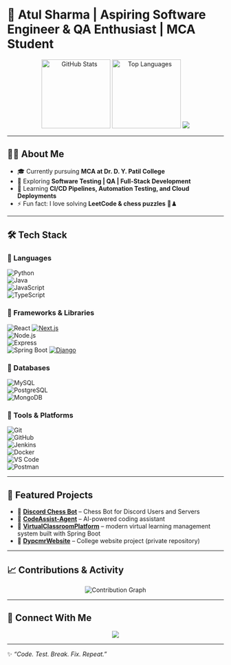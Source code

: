 # 🚀 Atul Sharma | Aspiring Software Engineer & QA Enthusiast | MCA Student  

<p align="center">
  <img src="https://github-readme-stats.vercel.app/api?username=intensealchemist&show_icons=true&theme=radical&count_private=true" alt="GitHub Stats" height="160"/>
  <img src="https://github-readme-stats.vercel.app/api/top-langs/?username=intensealchemist&layout=compact&theme=radical&count_private=true" alt="Top Languages" height="160"/>
  <img src="https://github-readme-stats.vercel.app/api?username=intensealchemist&theme=radical&hide_border=false&include_all_commits=false&count_private=false" />



<!-- START:generated-langs -->
<!-- END:generated-langs -->


</p>

---

## 👨‍💻 About Me  

- 🎓 Currently pursuing **MCA at Dr. D. Y. Patil College**  
- 💼 Exploring **Software Testing | QA | Full-Stack Development**  
- 🌱 Learning **CI/CD Pipelines, Automation Testing, and Cloud Deployments**  
- ⚡ Fun fact: I love solving **LeetCode & chess puzzles** 🧩♟️  

---

## 🛠️ Tech Stack  

### 🔹 Languages  
![Python](https://img.shields.io/badge/-Python-3776AB?logo=python&logoColor=white)  
![Java](https://img.shields.io/badge/-Java-007396?logo=java&logoColor=white)  
![JavaScript](https://img.shields.io/badge/-JavaScript-F7DF1E?logo=javascript&logoColor=black)  
![TypeScript](https://img.shields.io/badge/-TypeScript-3178C6?logo=typescript&logoColor=white)  

### 🔹 Frameworks & Libraries  
![React](https://img.shields.io/badge/-React-61DAFB?logo=react&logoColor=black)
[![Next.js](https://img.shields.io/badge/-Next.js-000000?logo=next.js&logoColor=white)](https://nextjs.org/)  
![Node.js](https://img.shields.io/badge/-Node.js-339933?logo=node.js&logoColor=white)  
![Express](https://img.shields.io/badge/-Express-000000?logo=express&logoColor=white)  
![Spring Boot](https://img.shields.io/badge/-Spring%20Boot-6DB33F?logo=springboot&logoColor=white) 
[![Django](https://img.shields.io/badge/-Django-092E20?logo=django&logoColor=white)](https://www.djangoproject.com/)  

### 🔹 Databases  
![MySQL](https://img.shields.io/badge/-MySQL-4479A1?logo=mysql&logoColor=white)  
![PostgreSQL](https://img.shields.io/badge/-PostgreSQL-4169E1?logo=postgresql&logoColor=white)  
![MongoDB](https://img.shields.io/badge/-MongoDB-47A248?logo=mongodb&logoColor=white)  

### 🔹 Tools & Platforms  
![Git](https://img.shields.io/badge/-Git-F05032?logo=git&logoColor=white)  
![GitHub](https://img.shields.io/badge/-GitHub-181717?logo=github&logoColor=white)  
![Jenkins](https://img.shields.io/badge/-Jenkins-D24939?logo=jenkins&logoColor=white)  
![Docker](https://img.shields.io/badge/-Docker-2496ED?logo=docker&logoColor=white)  
![VS Code](https://img.shields.io/badge/-VS%20Code-0078D4?logo=visualstudiocode&logoColor=white)  
![Postman](https://img.shields.io/badge/-Postman-FF6C37?logo=postman&logoColor=white)  

---

## 📌 Featured Projects  

- 🔗 [**Discord Chess Bot**](https://github.com/intensealchemist/DiscordChessBot) – Chess Bot for Discord Users and Servers
- 🔗 [**CodeAssist-Agent**](https://github.com/intensealchemist/CodeAssist-Agent) – AI-powered coding assistant
- 🔗 [**VirtualClassroomPlatform**](https://github.com/intensealchemist/VirtualClassroomPlatform) – modern virtual learning management system built with Spring Boot
- 🔗 [**DypcmrWebsite**](https://github.com/intensealchemist/DypcmrWebsite) – College website project  (private repository)

---

## 📈 Contributions & Activity  

<p align="center">
  <img src="https://github-readme-activity-graph.vercel.app/graph?username=intensealchemist&theme=redical&hide_border=true" alt="Contribution Graph"/>
</p>

---

## 🤝 Connect With Me  

<p align="center">
  <a href="mailto:atulrsharma70@gmail.com"><img src="https://img.shields.io/badge/-Email%20Me-D14836?logo=gmail&logoColor=white&style=for-the-badge"/></a>
</p>

---

✨ _“Code. Test. Break. Fix. Repeat.”_  
